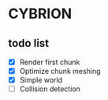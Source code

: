 # CYBRION

## todo list
- [x] Render first chunk
- [x] Optimize chunk meshing
- [x] Simple world
- [ ] Collision detection